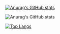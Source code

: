 [![Anurag's GitHub stats](https://github-readme-stats.vercel.app/api?username=anton-trautman)](https://github.com/anuraghazra/github-readme-stats)


![Anurag's GitHub stats](https://github-readme-stats.vercel.app/api?username=anton-trautman&show_icons=true&theme=tokyonight)


[![Top Langs](https://github-readme-stats.vercel.app/api/top-langs/?username=anton-trautman)](https://github.com/anuraghazra/github-readme-stats)
